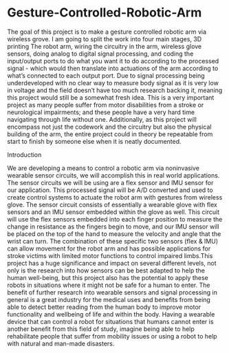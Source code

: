 # Gesture-Controlled-Robotic-Arm



The goal of this project is to make a gesture controlled robotic arm via wireless grove. I am going to split the work into four main stages,
 3D printing The robot arm, wiring the circuitry in the arm, wireless glove sensors, doing analog to digital signal processing, and coding the input/output ports to do what you want it to do according to the processed signal - which would then translate into actuations of the arm according to what’s connected to each output port.
 Due to signal processing being underdeveloped with no clear way to measure body signal as it is
very low in voltage and the field doesn’t have too much research backing it, meaning this project would still be a
somewhat fresh idea. This is a very important project as many people suffer from motor disabilities
from a stroke or neurological impairments; and these people have a very hard time navigating through life
without one. Additionally, as this project will encompass not just the codework and the circuitry but also
the physical building of the arm, the entire project could in theory be repeatable from start to finish by
someone else when it is neatly documented.

 Introduction
 
 We are developing a means to control a robotic arm via noninvasive wearable sensor circuits, we will
accomplish this in real world applications. The sensor circuits we will be using are a flex sensor and IMU
sensor for our application. This processed signal will be A/D converted and used to create control systems
to actuate the robot arm with gestures from wireless glove. The sensor circuit consists of essentially a
wearable glove with flex sensors and an IMU sensor embedded within the glove as well. This circuit will
use the flex sensors embedded into each finger position to measure the change in resistance as the fingers
begin to move, and our IMU sensor will be placed on the top of the hand to measure the velocity and
angle that the wrist can turn. The combination of these specific two sensors (flex & IMU) can allow
movement for the robot arm and has possible applications for stroke victims with limited motor functions
to control impaired limbs.This project has a huge significance and impact on several different levels, not only is the research
into how sensors can be best adapted to help the human well-being, but this project also has the potential
to apply these robots in situations where it might not be safe for a human to enter. The benefit of further
research into wearable sensors and signal processing in general is a great industry for the medical uses
and benefits from being able to detect better reading from the human body to improve motor functionality
and wellbeing of life and within the body. Having a wearable device that can control a robot for situations
that humans cannot enter is another benefit from this field of study, imagine being able to help rehabilitate
people that suffer from mobility issues or using a robot to help with natural and man-made disasters.




